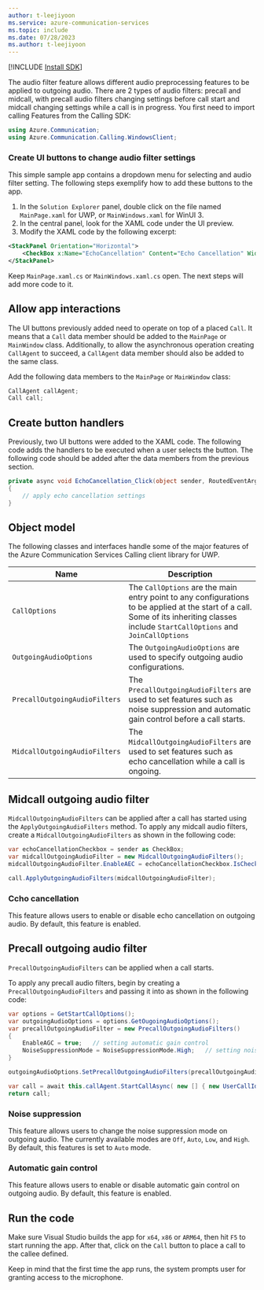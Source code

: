 ```yaml
---
author: t-leejiyoon
ms.service: azure-communication-services
ms.topic: include
ms.date: 07/28/2023
ms.author: t-leejiyoon
---
```

[!INCLUDE [Install SDK](../install-sdk/install-sdk-windows.md)]

The audio filter feature allows different audio preprocessing features to be applied to outgoing audio. There are 2 types of audio filters: precall and midcall, with precall audio filters changing settings before call start and midcall changing settings while a call is in progress. You first need to import calling Features from the Calling SDK:

```csharp
using Azure.Communication;
using Azure.Communication.Calling.WindowsClient;
```

### Create UI buttons to change audio filter settings

This simple sample app contains a dropdown menu for selecting and audio filter setting.
The following steps exemplify how to add these buttons to the app.

1. In the `Solution Explorer` panel, double click on the file named `MainPage.xaml` for UWP, or `MainWindows.xaml` for WinUI 3.
2. In the central panel, look for the XAML code under the UI preview.
3. Modify the XAML code by the following excerpt:
```xml
<StackPanel Orientation="Horizontal">
    <CheckBox x:Name="EchoCancellation" Content="Echo Cancellation" Width="142" Margin="10,0,0,0" Click="EchoCancellation_Click"/>
</StackPanel>
```
Keep `MainPage.xaml.cs` or `MainWindows.xaml.cs` open. The next steps will add more code to it.

## Allow app interactions

The UI buttons previously added need to operate on top of a placed `Call`. It means that a `Call` data member should be added to the `MainPage` or `MainWindow` class.
Additionally, to allow the asynchronous operation creating `CallAgent` to succeed, a `CallAgent` data member should also be added to the same class.

Add the following data members to the `MainPage` or `MainWindow` class:
```csharp
CallAgent callAgent;
Call call;
```

## Create button handlers

Previously, two UI buttons were added to the XAML code. The following code adds the handlers to be executed when a user selects the button.
The following code should be added after the data members from the previous section.

```csharp
private async void EchoCancellation_Click(object sender, RoutedEventArgs e)
{
    // apply echo cancellation settings
}
```

## Object model

The following classes and interfaces handle some of the major features of the Azure Communication Services Calling client library for UWP.

| Name                                  | Description                                                  |
| ------------------------------------- | ------------------------------------------------------------ |
| `CallOptions` | The `CallOptions` are the main entry point to any configurations to be applied at the start of a call. Some of its inheriting classes include `StartCallOptions` and `JoinCallOptions` |
| `OutgoingAudioOptions` | The `OutgoingAudioOptions` are used to specify outgoing audio configurations. |
| `PrecallOutgoingAudioFilters` | The `PrecallOutgoingAudioFilters` are used to set features such as noise suppression and automatic gain control before a call starts. |
| `MidcallOutgoingAudioFilters` | The `MidcallOutgoingAudioFilters` are used to set features such as echo cancellation while a call is ongoing.|


## Midcall outgoing audio filter 
`MidcallOutgoingAudioFilters` can be applied after a call has started using the `ApplyOutgoingAudioFilters` method. To apply any midcall audio filters, create a `MidcallOutgoingAudioFilters` as shown in the following code:

```csharp
var echoCancellationCheckbox = sender as CheckBox;
var midcallOutgoingAudioFilter = new MidcallOutgoingAudioFilters();
midcallOutgoingAudioFilter.EnableAEC = echoCancellationCheckbox.IsChecked.Value;

call.ApplyOutgoingAudioFilters(midcallOutgoingAudioFilter);
```

### Ccho cancellation
This feature allows users to enable or disable echo cancellation on outgoing audio. By default, this feature is enabled.

## Precall outgoing audio filter 
`PrecallOutgoingAudioFilters` can be applied when a call starts. 

To apply any precall audio filters, begin by creating a `PrecallOutgoingAudioFilters` and passing it into as shown in the following code:
```csharp
var options = GetStartCallOptions();
var outgoingAudioOptions = options.GetOugoingAudioOptions();
var precallOutgoingAudioFilter = new PrecallOutgoingAudioFilters()
{
    EnableAGC = true;   // setting automatic gain control
    NoiseSuppressionMode = NoiseSuppressionMode.High;   // setting noise suppression
}

outgoingAudioOptions.SetPrecallOutgoingAudioFilters(precallOutgoingAudioFilter);

var call = await this.callAgent.StartCallAsync( new [] { new UserCallIdentifier(acsCallee) }, options);
return call;
```
### Noise suppression
This feature allows users to change the noise suppression mode on outgoing audio. The currently available modes are `Off`, `Auto`, `Low`, and `High`. By default, this features is set to `Auto` mode. 

### Automatic gain control
This feature allows users to enable or disable automatic gain control on outgoing audio. By default, this feature is enabled.

## Run the code

Make sure Visual Studio builds the app for `x64`, `x86` or `ARM64`, then hit `F5` to start running the app. After that, click on the `Call` button to place a call to the callee defined.

Keep in mind that the first time the app runs, the system prompts user for granting access to the microphone.
